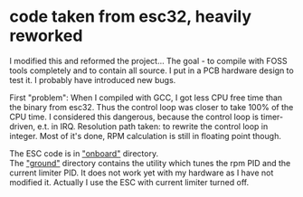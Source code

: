 # code taken from esc32, heavily reworked

I modified this and reformed the project... The goal - to compile with FOSS tools completely and to contain all source.
I put in a PCB hardware design to test it.
I probably have introduced new bugs.

First "problem": When I compiled with GCC, I got less CPU free time than the binary from esc32. Thus the control loop was closer to take 100% of the CPU time.
I considered this dangerous, because the control loop is timer-driven, e.t. in IRQ. Resolution path taken: to rewrite the control loop in integer. Most of it's done, RPM calculation is still in floating point though.

The ESC code is in <a href=https://github.com/AGenchev/esc32/tree/gelemod02/onboard>"onboard"</a> directory. <br/>
The <a href=https://github.com/AGenchev/esc32/tree/gelemod02/ground>"ground"</a> directory contains the utility which tunes the rpm PID and the current limiter PID. It does not work yet with my hardware as I have not modified it. Actually I use the ESC with current limiter turned off.
